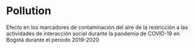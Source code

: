 # Pollution
Efecto en los marcadores de contaminación del aire de la restricción a las actividades de interacción social durante la pandemia de COVID-19 en Bogotá durante el periodo 2019-2020
